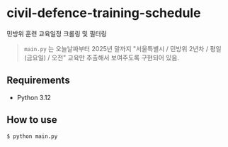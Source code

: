 # civil-defence-training-schedule
민방위 훈련 교육일정 크롤링 및 필터링

> `main.py` 는 오늘날짜부터 2025년 말까지 "서울특별시 / 민방위 2년차 / 평일 (금요일) / 오전" 교육만 추출해서 보여주도록 구현되어 있음.

## Requirements
- Python 3.12

## How to use

```sh
$ python main.py
```
